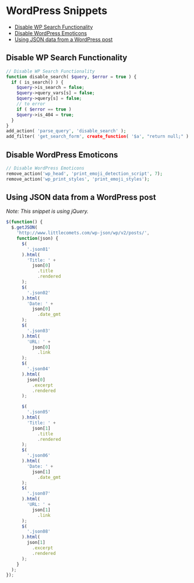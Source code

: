 # WordPress Snippets

<!-- TOC depthFrom:2 depthTo:2 orderedList:false updateOnSave:true withLinks:true -->

- [Disable WP Search Functionality](#disable-wp-search-functionality)
- [Disable WordPress Emoticons](#disable-wordpress-emoticons)
- [Using JSON data from a WordPress post](#using-json-data-from-a-wordpress-post)

<!-- /TOC -->

## Disable WP Search Functionality

```php
// Disable WP Search Functionality
function disable_search( $query, $error = true ) {
  if ( is_search() ) {
    $query->is_search = false;
    $query->query_vars[s] = false;
    $query->query[s] = false;
    // to error
    if ( $error == true )
    $query->is_404 = true;
  }
}
add_action( 'parse_query', 'disable_search' );
add_filter( 'get_search_form', create_function( '$a', "return null;" ) );
```

## Disable WordPress Emoticons

```php
// Disable WordPress Emoticons
remove_action('wp_head', 'print_emoji_detection_script', 7);
remove_action('wp_print_styles', 'print_emoji_styles');
```

## Using JSON data from a WordPress post

_Note: This snippet is using jQuery._

```js
$(function() {
  $.getJSON(
    'http://www.littlecomets.com/wp-json/wp/v2/posts/',
    function(json) {
      $(
        '.json01'
      ).html(
        'Title: ' +
          json[0]
            .title
            .rendered
      );
      $(
        '.json02'
      ).html(
        'Date: ' +
          json[0]
            .date_gmt
      );
      $(
        '.json03'
      ).html(
        'URL: ' +
          json[0]
            .link
      );
      $(
        '.json04'
      ).html(
        json[0]
          .excerpt
          .rendered
      );

      $(
        '.json05'
      ).html(
        'Title: ' +
          json[1]
            .title
            .rendered
      );
      $(
        '.json06'
      ).html(
        'Date: ' +
          json[1]
            .date_gmt
      );
      $(
        '.json07'
      ).html(
        'URL: ' +
          json[1]
            .link
      );
      $(
        '.json08'
      ).html(
        json[1]
          .excerpt
          .rendered
      );
    }
  );
});
```
